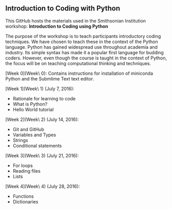 ## Introduction to Coding with Python

This GitHub hosts the materials used in the Smithsonian Institution workshop: **Introduction to Coding using Python**

The purpose of the workshop is to teach participants introductory coding techniques. We have chosen to teach these in the context of the Python language. Python has gained widespread use throughout academia and industry. Its simple syntax has made it a popular first language for budding coders. However, even though the course is taught in the context of Python, the focus will be on teaching computational thinking and techniques.

[Week 0](Week\ 0): Contains instructions for installation of miniconda Python and the Submlime Text text editor.

[Week 1](Week\ 1) (July 7, 2016): 

* Rationale for learning to code
* What is Python?
* Hello World tutorial

[Week 2](Week\ 2) (July 14, 2016):

* Git and GitHub
* Variables and Types
* Strings
* Conditional statements

[Week 3](Week\ 3) (July 21, 2016):

* For loops
* Reading files
* Lists

[Week 4](Week\ 4) (July 28, 2016):

* Functions
* Dictionaries

